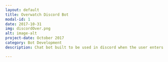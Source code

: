 ```yaml
---
layout: default
title: Overwatch Discord Bot
modal-id: 1
date: 2017-10-31
img: discordOver.png
alt: image-alt
project-date: October 2017
category: Bot Development
description: Chat bot built to be used in discord when the user enters a !heroname in chat the bot will return who that hero is strong and weak against.

---
```

